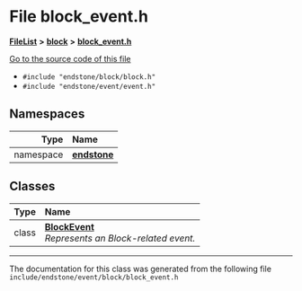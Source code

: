 

# File block\_event.h



[**FileList**](files.md) **>** [**block**](dir_992e9ad7dc69726476903ba283e33c71.md) **>** [**block\_event.h**](block__event_8h.md)

[Go to the source code of this file](block__event_8h_source.md)



* `#include "endstone/block/block.h"`
* `#include "endstone/event/event.h"`













## Namespaces

| Type | Name |
| ---: | :--- |
| namespace | [**endstone**](namespaceendstone.md) <br> |


## Classes

| Type | Name |
| ---: | :--- |
| class | [**BlockEvent**](classendstone_1_1BlockEvent.md) <br>_Represents an Block-related event._  |



















































------------------------------
The documentation for this class was generated from the following file `include/endstone/event/block/block_event.h`

